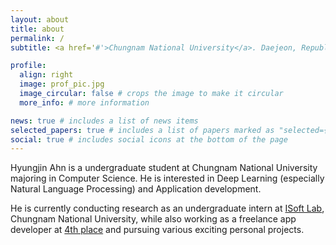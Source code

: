 ```yaml
---
layout: about
title: about
permalink: /
subtitle: <a href='#'>Chungnam National University</a>. Daejeon, Republic of Korea

profile:
  align: right
  image: prof_pic.jpg
  image_circular: false # crops the image to make it circular
  more_info: # more information

news: true # includes a list of news items
selected_papers: true # includes a list of papers marked as "selected={true}"
social: true # includes social icons at the bottom of the page
---
```


Hyungjin Ahn is a undergraduate student at Chungnam National University majoring in Computer Science. He is interested in Deep Learning (especially Natural Language Processing) and Application development.

He is currently conducting research as an undergraduate intern at [ISoft Lab](https://isoft.cnu.ac.kr/), Chungnam National University, while also working as a freelance app developer at [4th place](https://www.4thplace.io/) and pursuing various exciting personal projects.
